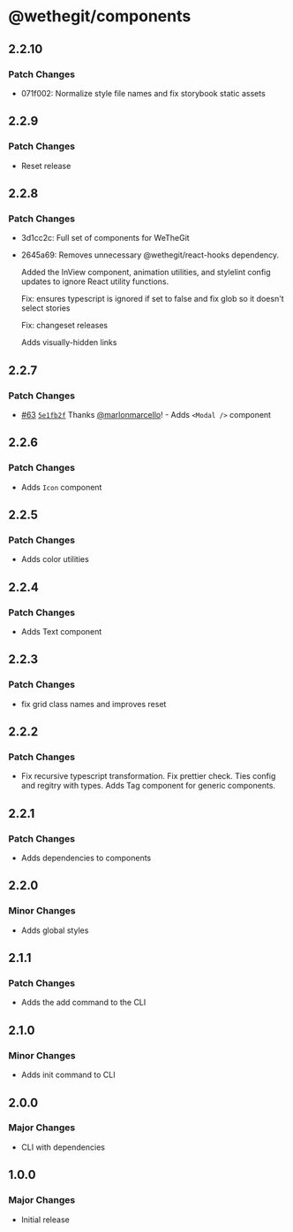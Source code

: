 # @wethegit/components

## 2.2.10

### Patch Changes

- 071f002: Normalize style file names and fix storybook static assets

## 2.2.9

### Patch Changes

- Reset release

## 2.2.8

### Patch Changes

- 3d1cc2c: Full set of components for WeTheGit
- 2645a69: Removes unnecessary @wethegit/react-hooks dependency.

  Added the InView component, animation utilities, and stylelint config updates to ignore React utility functions.

  Fix: ensures typescript is ignored if set to false and fix glob so it doesn't select stories

  Fix: changeset releases

  Adds visually-hidden links

## 2.2.7

### Patch Changes

- [#63](https://github.com/wethegit/component-library/pull/63) [`5e1fb2f`](https://github.com/wethegit/component-library/commit/5e1fb2f583258f1e5983ee5a135da2bc0d5bd232) Thanks [@marlonmarcello](https://github.com/marlonmarcello)! - Adds `<Modal />` component

## 2.2.6

### Patch Changes

- Adds `Icon` component

## 2.2.5

### Patch Changes

- Adds color utilities

## 2.2.4

### Patch Changes

- Adds Text component

## 2.2.3

### Patch Changes

- fix grid class names and improves reset

## 2.2.2

### Patch Changes

- Fix recursive typescript transformation. Fix prettier check. Ties config and regitry with types. Adds Tag component for generic components.

## 2.2.1

### Patch Changes

- Adds dependencies to components

## 2.2.0

### Minor Changes

- Adds global styles

## 2.1.1

### Patch Changes

- Adds the add command to the CLI

## 2.1.0

### Minor Changes

- Adds init command to CLI

## 2.0.0

### Major Changes

- CLI with dependencies

## 1.0.0

### Major Changes

- Initial release
